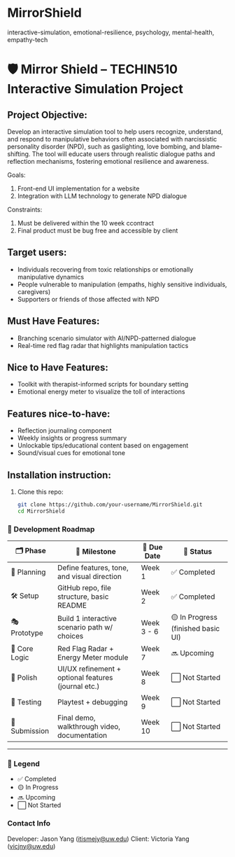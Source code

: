 # MirrorShield
interactive-simulation, emotional-resilience, psychology, mental-health, empathy-tech

# 🛡️ Mirror Shield – TECHIN510 Interactive Simulation Project

## Project Objective:
Develop an interactive simulation tool to help users recognize, understand, and respond to manipulative behaviors often associated with narcissistic personality disorder (NPD), such as gaslighting, love bombing, and blame-shifting. The tool will educate users through realistic dialogue paths and reflection mechanisms, fostering emotional resilience and awareness.

Goals:
1. Front-end UI implementation for a website
2. Integration with LLM technology to generate NPD dialogue

Constraints:
1. Must be delivered within the 10 week ccontract
2. Final product must be bug free and accessible by client
   
## Target users:
- Individuals recovering from toxic relationships or emotionally manipulative dynamics
- People vulnerable to manipulation (empaths, highly sensitive individuals, caregivers)
- Supporters or friends of those affected with NPD

## Must Have Features:
- Branching scenario simulator with AI/NPD-patterned dialogue
- Real-time red flag radar that highlights manipulation tactics

## Nice to Have Features:
- Toolkit with therapist-informed scripts for boundary setting
- Emotional energy meter to visualize the toll of interactions



## Features nice-to-have:
- Reflection journaling component
- Weekly insights or progress summary
- Unlockable tips/educational content based on engagement
- Sound/visual cues for emotional tone

## Installation instruction:
1. Clone this repo:
   ```bash
   git clone https://github.com/your-username/MirrorShield.git
   cd MirrorShield

### 🚧 Development Roadmap

| 🗂️ Phase     | 🎯 Milestone                                      | 📅 Due Date    | 🚦 Status                         |
|--------------|--------------------------------------------------|----------------|-------------------------------------|
| 🧠 Planning   | Define features, tone, and visual direction       | Week 1       | ✅ Completed                        |
| 🛠️ Setup      | GitHub repo, file structure, basic README         | Week 2       | ✅ Completed                        |
| 🎭 Prototype  | Build 1 interactive scenario path w/ choices      | Week 3 - 6   | 🟡 In Progress (finished basic UI)  |
| 🧩 Core Logic | Red Flag Radar + Energy Meter module              | Week 7       | 🔜 Upcoming                         |
| 🎨 Polish     | UI/UX refinement + optional features (journal etc.)| Week 8      | ⬜ Not Started                      |
| 🧪 Testing    | Playtest + debugging                              | Week 9       | ⬜ Not Started                      |
| 🧾 Submission | Final demo, walkthrough video, documentation      | Week 10      | ⬜ Not Started                      |

---

### 🔖 Legend
- ✅ Completed  
- 🟡 In Progress  
- 🔜 Upcoming  
- ⬜ Not Started  

### Contact Info
Developer: Jason Yang (itismejy@uw.edu)
Client: Victoria Yang (vicjny@uw.edu)
